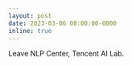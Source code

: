 ```yaml
---
layout: post
date: 2023-03-06 08:00:00-0000
inline: true
---
```


Leave NLP Center, Tencent AI Lab.
